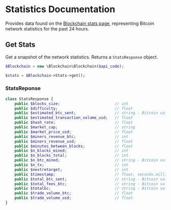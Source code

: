 Statistics Documentation
========================

Provides data found on the [Blockchain stats page](https://blockchain.info/stats), representing Bitcoin network statistics for the past 24 hours.

Get Stats
---------
Get a snapshot of the network statistics. Returns a `StatsResponse` object.

```php
$Blockchain = new \Blockchain\Blockchain($api_code);

$stats = $Blockchain->Stats->get();
```

### StatsReponse

```php
class StatsResponse {
    public $blocks_size;                        // int
    public $difficulty;                         // float
    public $estimated_btc_sent;                 // string - Bitcoin value
    public $estimated_transaction_volume_usd;   // float
    public $hash_rate;                          // float
    public $market_cap;                         // string
    public $market_price_usd;                   // float
    public $miners_revenue_btc;                 // int
    public $miners_revenue_usd;                 // float
    public $minutes_between_blocks;             // float
    public $n_blocks_mined;                     // int
    public $n_blocks_total;                     // int
    public $n_btc_mined;                        // string - Bitcoin value
    public $n_tx;                               // int
    public $nextretarget;                       // int
    public $timestamp;                          // float, seconds.milliseconds
    public $total_btc_sent;                     // string - Bitcoin value
    public $total_fees_btc;                     // string - Bitcoin value
    public $totalbc;                            // string - Bitcoin value
    public $trade_volume_btc;                   // float
    public $trade_volume_usd;                   // float
}
```